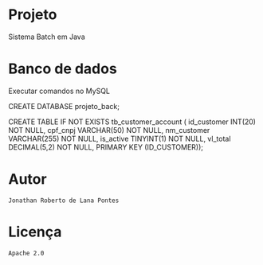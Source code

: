 # Projeto

Sistema Batch em Java

# Banco de dados
    
Executar comandos no MySQL
        
CREATE DATABASE projeto_back;
	    
CREATE TABLE IF NOT EXISTS tb_customer_account (
id_customer INT(20) NOT NULL,
cpf_cnpj VARCHAR(50) NOT NULL,
nm_customer VARCHAR(255) NOT NULL,
is_active TINYINT(1) NOT NULL,
vl_total DECIMAL(5,2) NOT NULL,
PRIMARY KEY (ID_CUSTOMER));



# Autor

 ```
 Jonathan Roberto de Lana Pontes
 ```


# Licença

```
Apache 2.0
									
```
